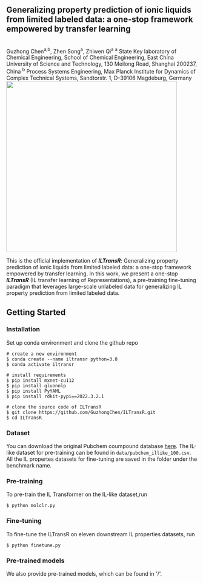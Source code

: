 ## Generalizing property prediction of ionic liquids from limited labeled data: a one-stop framework empowered by transfer learning ##

</br>
Guzhong Chen<sup>a,b</sup>, Zhen Song<sup>a</sup>, Zhiwen Qi<sup>a</sup>
<sup>a</sup> State Key laboratory of Chemical Engineering, School of Chemical Engineering, East China University of Science and Technology, 130 Meilong Road, Shanghai 200237, China
<sup>b</sup> Process Systems Engineering, Max Planck Institute for Dynamics of Complex Technical Systems, Sandtorstr. 1, D-39106 Magdeburg, Germany


<img src="figs/pipeline.gif" width="450">

This is the official implementation of <strong><em>ILTransR</em></strong>: Generalizing property prediction of ionic liquids from limited labeled data: a one-stop framework empowered by transfer learning. In this work, we present a one-stop <strong><em>ILTransR</em></strong> (IL transfer learning of Representations), a pre-training fine-tuning paradigm that leverages large-scale unlabeled data for generalizing IL property prediction from limited labeled data.


## Getting Started

### Installation

Set up conda environment and clone the github repo

```
# create a new environment
$ conda create --name iltransr python=3.8
$ conda activate iltransr

# install requirements
$ pip install mxnet-cu112
$ pip install gluonnlp
$ pip install PyYAML
$ pip install rdkit-pypi==2022.3.2.1

# clone the source code of ILTransR
$ git clone https://github.com/GuzhongChen/ILTransR.git
$ cd ILTransR
```

### Dataset

You can download the original Pubchem coumpound database [here](ftp://ftp.ncbi.nlm.nih.gov/pubchem/Compound/). The IL-like dataset for pre-training can be found in `data/pubchem_illike_100.csv`. All the IL propertes datasets for fine-tuning are saved in the folder under the benchmark name. 

### Pre-training

To pre-train the IL Transformer on the IL-like dataset,run
```
$ python molclr.py
```

### Fine-tuning 

To fine-tune the ILTransR on eleven downstream IL properties datasets, run
```
$ python finetune.py
```

### Pre-trained models

We also provide pre-trained models, which can be found in '/'. 